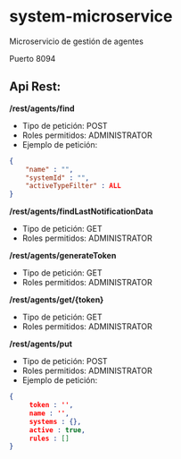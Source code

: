 # system-microservice
Microservicio de gestión de agentes

Puerto 8094

## Api Rest:

**/rest/agents/find**
* Tipo de petición: POST
* Roles permitidos: ADMINISTRATOR
* Ejemplo de petición:

```json
{
    "name" : "",
    "systemId" : "",
    "activeTypeFilter" : ALL
}
```

**/rest/agents/findLastNotificationData**
* Tipo de petición: GET
* Roles permitidos: ADMINISTRATOR

**/rest/agents/generateToken**
* Tipo de petición: GET
* Roles permitidos: ADMINISTRATOR

**/rest/agents/get/{token}**
* Tipo de petición: GET
* Roles permitidos: ADMINISTRATOR

**/rest/agents/put**
* Tipo de petición: POST
* Roles permitidos: ADMINISTRATOR
* Ejemplo de petición:

```json
{
     token : '',
     name : '',
     systems : {},
     active : true,
     rules : []
}
```
